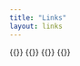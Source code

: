 ```yaml
---
title: "Links"
layout: links
---
```


{{<friend-link name="Anduin Xue" description="let today = new Beginning();" avatar="https://anduin.aiursoft.cn/avatar" url="https://anduin.aiursoft.cn" >}}
{{<friend-link name="Aimer Neige" description="Tech Otakus Save The World" avatar="https://avatars.githubusercontent.com/u/51701792?v=4" url="https://aimerneige.com/en/" >}}
{{<friend-link name="JimMoen" description="Erlang Developer." avatar="https://jimmoen.aiursoft.cn/avatar" url="https://jimmoen.aiursoft.cn/" >}}
{{<friend-link name="三金" description="Handsome boy" avatar="http://images.blog-sanjin.cn//imgd32fabed183d9e259f33d6a95c4aa243.%C3%A4%C2%B8%C2%89%C3%A9%C2%87%C2%91.jpg" url="http://www.blog-sanjin.cn/" >}}
